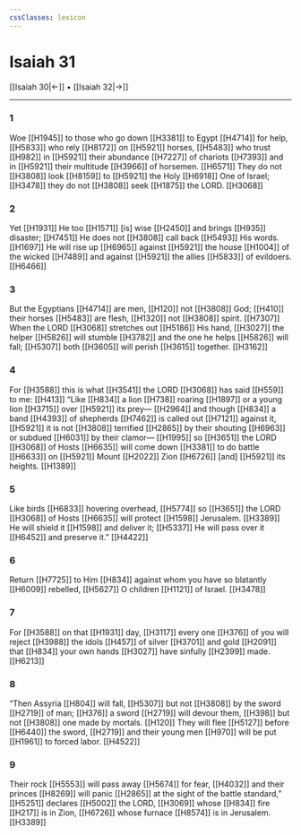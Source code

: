 ```yaml
---
cssClasses: lexicon
---
```


# Isaiah 31

[[Isaiah 30|←]] • [[Isaiah 32|→]]

---

### 1
Woe [[H1945]] to those who go down [[H3381]] to Egypt [[H4714]] for help, [[H5833]] who rely [[H8172]] on [[H5921]] horses, [[H5483]] who trust [[H982]] in [[H5921]] their abundance [[H7227]] of chariots [[H7393]] and in [[H5921]] their multitude [[H3966]] of horsemen. [[H6571]] They do not [[H3808]] look [[H8159]] to [[H5921]] the Holy [[H6918]] One of Israel; [[H3478]] they do not [[H3808]] seek [[H1875]] the LORD. [[H3068]]

### 2
Yet [[H1931]] He too [[H1571]] [is] wise [[H2450]] and brings [[H935]] disaster; [[H7451]] He does not [[H3808]] call back [[H5493]] His words. [[H1697]] He will rise up [[H6965]] against [[H5921]] the house [[H1004]] of the wicked [[H7489]] and against [[H5921]] the allies [[H5833]] of evildoers. [[H6466]]

### 3
But the Egyptians [[H4714]] are men, [[H120]] not [[H3808]] God; [[H410]] their horses [[H5483]] are flesh, [[H1320]] not [[H3808]] spirit. [[H7307]] When the LORD [[H3068]] stretches out [[H5186]] His hand, [[H3027]] the helper [[H5826]] will stumble [[H3782]] and the one he helps [[H5826]] will fall; [[H5307]] both [[H3605]] will perish [[H3615]] together. [[H3162]]

### 4
For [[H3588]] this is what [[H3541]] the LORD [[H3068]] has said [[H559]] to me: [[H413]] “Like [[H834]] a lion [[H738]] roaring [[H1897]] or a young lion [[H3715]] over [[H5921]] its prey— [[H2964]] and though [[H834]] a band [[H4393]] of shepherds [[H7462]] is called out [[H7121]] against it, [[H5921]] it is not [[H3808]] terrified [[H2865]] by their shouting [[H6963]] or subdued [[H6031]] by their clamor— [[H1995]] so [[H3651]] the LORD [[H3068]] of Hosts [[H6635]] will come down [[H3381]] to do battle [[H6633]] on [[H5921]] Mount [[H2022]] Zion [[H6726]] [and] [[H5921]] its heights. [[H1389]]

### 5
Like birds [[H6833]] hovering overhead, [[H5774]] so [[H3651]] the LORD [[H3068]] of Hosts [[H6635]] will protect [[H1598]] Jerusalem. [[H3389]] He will shield it [[H1598]] and deliver it; [[H5337]] He will pass over it [[H6452]] and preserve it.” [[H4422]]

### 6
Return [[H7725]] to Him [[H834]] against whom you have so blatantly [[H6009]] rebelled, [[H5627]] O children [[H1121]] of Israel. [[H3478]]

### 7
For [[H3588]] on that [[H1931]] day, [[H3117]] every one [[H376]] of you will reject [[H3988]] the idols [[H457]] of silver [[H3701]] and gold [[H2091]] that [[H834]] your own  hands [[H3027]] have sinfully [[H2399]] made. [[H6213]]

### 8
“Then Assyria [[H804]] will fall, [[H5307]] but not [[H3808]] by the sword [[H2719]] of man; [[H376]] a sword [[H2719]] will devour them, [[H398]] but not [[H3808]] one made by mortals. [[H120]] They will flee [[H5127]] before [[H6440]] the sword, [[H2719]] and their young men [[H970]] will be put [[H1961]] to forced labor. [[H4522]]

### 9
Their rock [[H5553]] will pass away [[H5674]] for fear, [[H4032]] and their princes [[H8269]] will panic [[H2865]] at the sight of the battle standard,” [[H5251]] declares [[H5002]] the LORD, [[H3069]] whose [[H834]] fire [[H217]] is in Zion, [[H6726]] whose furnace [[H8574]] is in Jerusalem. [[H3389]]

